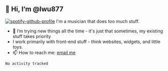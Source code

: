 ## 👋 Hi, I’m @lwu877
[![spotify-github-profile](https://spotify-github-profile.kittinanx.com/api/view?uid=q0ct9gnvb3ji1vmcf2oevqkr2&cover_image=true&theme=novatorem&show_offline=true&background_color=000000&interchange=false&bar_color=53b14f&bar_color_cover=true)](https://spotify-github-profile.kittinanx.com/api/view?uid=q0ct9gnvb3ji1vmcf2oevqkr2&redirect=true)
I'm a musician that does too much stuff.

- 👀 I’m trying new things all the time - it's just that sometimes, my existing stuff takes priority
- I work primarily with front-end stuff - think websites, widgets, and little toys.
-  📫 How to reach me: [email me](mailto:lex@lexwu.com)

<!--START_SECTION:waka-->

```txt
No activity tracked
```

<!--END_SECTION:waka-->
